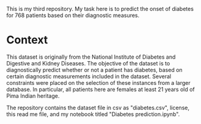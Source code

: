 This is my third repository. My task here is to predict the onset of diabetes for 768 patients based on their diagnostic measures.

# Context
This dataset is originally from the National Institute of Diabetes and Digestive and Kidney Diseases. The objective of the dataset is to diagnostically predict whether or not a patient has diabetes, based on certain diagnostic measurements included in the dataset. Several constraints were placed on the selection of these instances from a larger database. In particular, all patients here are females at least 21 years old of Pima Indian heritage.

The repository contains the dataset file in csv as "diabetes.csv", license, this read me file, and my notebook titled "Diabetes prediction.ipynb".